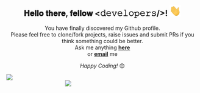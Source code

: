 <div align="center">
<h2> 𝐇𝐞𝐥𝐥𝐨 𝐭𝐡𝐞𝐫𝐞, 𝐟𝐞𝐥𝐥𝐨𝐰 <𝚍𝚎𝚟𝚎𝚕𝚘𝚙𝚎𝚛𝚜/>! <img src="https://github.com/ABSphreak/ABSphreak/blob/master/gifs/Hi.gif" width="30px"></h2>
</div>

<div align="center">

You have finally discovered my Github profile. <br>
Please feel free to clone/fork projects, raise issues and submit PRs if you think something could be better. <br>
Ask me anything <a href="https://github.com/ducla5/ducla5/issues/new"><b>here</b></a><br>
or <a href="mailto:ducla5@lifull-tech.vn"><b>email</b></a> me

<i>Happy Coding!</i> 😊

</div>

<img width=350 align="left" src="https://github-readme-stats.vercel.app/api?username=ducla5&theme=dracula&show_icons=true&bg_color=0D1117&hide_border=true&count_private=true" />

<img align="right" width=350 src="https://github-readme-stats.vercel.app/api/top-langs/?username=ducla5&theme=dracula&layout=compact&bg_color=0D1117&hide_border=true&count_private=true" />
